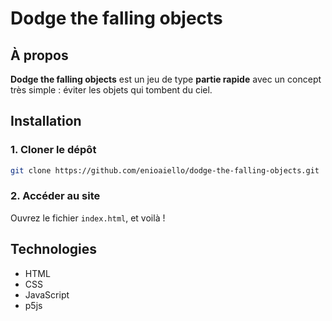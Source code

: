 # Dodge the falling objects

## À propos

**Dodge the falling objects** est un jeu de type **partie rapide** avec un concept très simple : éviter les objets qui tombent du ciel.

## Installation

### 1. Cloner le dépôt

````bash
git clone https://github.com/enioaiello/dodge-the-falling-objects.git
````

### 2. Accéder au site

Ouvrez le fichier `index.html`, et voilà !

## Technologies

- HTML
- CSS
- JavaScript
- p5js